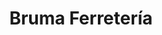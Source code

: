 ---
title: "Bruma Ferretería"
url: /ciudad-autonoma-de-buenos-aires/bruma-ferreteria/
shop: Eisenwaren
---